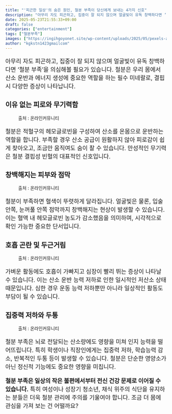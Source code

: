 ```yaml
---
title: "'피곤한 일상'의 숨은 원인, 철분 부족이 당신에게 보내는 4가지 신호"
description: "아무리 자도 피곤하고, 집중이 잘 되지 않으며 얼굴빛이 유독 창백하다면 ‘철분 부족’을 의심해볼 필요가 있습니다. 철분은 우리 몸에서 산소 운반과 에너지 생성에 중요한 역할을 하는 필수 미네랄로, 결핍 시 다양한 증상이 나타납니다."
date: 2025-05-23T21:55:33+09:00
draft: false
categories: ["entertainment"]
tags: ["철분부족"]
images: ["https://ingihgoyonet.site/wp-content/uploads/2025/05/pexels-anntarazevich-6173661-683x1024.jpg", "https://ingihgoyonet.site/wp-content/uploads/2025/05/pexels-desertedinurban-4555632-683x1024.jpg", "https://ingihgoyonet.site/wp-content/uploads/2025/05/pexels-cottonbro-6202740-683x1024.jpg", "https://ingihgoyonet.site/wp-content/uploads/2025/05/pexels-alexander-dummer-37646-133021-683x1024.jpg"]
author: "kgkstn1423gmailcom"
---
```


<p style="font-size:18px">아무리 자도 피곤하고, 집중이 잘 되지 않으며 얼굴빛이 유독 창백하다면 ‘철분 부족’을 의심해볼 필요가 있습니다. 철분은 우리 몸에서 산소 운반과 에너지 생성에 중요한 역할을 하는 필수 미네랄로, 결핍 시 다양한 증상이 나타납니다.</p> <h2 >이유 없는 피로와 무기력함</h2> <figure ><img src="https://ingihgoyonet.site/wp-content/uploads/2025/05/pexels-anntarazevich-6173661-683x1024.jpg" alt="" style="aspect-ratio:16/9;object-fit:cover"/><figcaption >출처 : 온라인커뮤니티</figcaption></figure> <p style="font-size:18px">철분은 적혈구의 헤모글로빈을 구성하여 산소를 온몸으로 운반하는 역할을 합니다. 부족할 경우 산소 공급이 원활하지 않아 피로감이 쉽게 찾아오고, 조금만 움직여도 숨이 찰 수 있습니다. 만성적인 무기력은 철분 결핍성 빈혈의 대표적인 신호입니다.</p> <h2 >창백해지는 피부와 점막</h2> <figure ><img src="https://ingihgoyonet.site/wp-content/uploads/2025/05/pexels-desertedinurban-4555632-683x1024.jpg" alt="" style="aspect-ratio:16/9;object-fit:cover"/><figcaption >출처 : 온라인커뮤니티</figcaption></figure> <p style="font-size:18px">철분이 부족하면 혈색이 뚜렷하게 달라집니다. 얼굴빛은 물론, 입술 안쪽, 눈꺼풀 안쪽 점막까지 창백해지는 현상이 발생할 수 있습니다. 이는 혈액 내 헤모글로빈 농도가 감소했음을 의미하며, 시각적으로 확인 가능한 중요한 단서입니다.</p> <h2 >호흡 곤란 및 두근거림</h2> <figure ><img src="https://ingihgoyonet.site/wp-content/uploads/2025/05/pexels-cottonbro-6202740-683x1024.jpg" alt="" style="aspect-ratio:16/9;object-fit:cover"/><figcaption >출처 : 온라인커뮤니티</figcaption></figure> <p style="font-size:18px">가벼운 활동에도 호흡이 가빠지고 심장이 빨리 뛰는 증상이 나타날 수 있습니다. 이는 산소 운반 능력 저하로 인한 일시적인 저산소 상태 때문입니다. 심한 경우 운동 능력 저하뿐만 아니라 일상적인 활동도 부담이 될 수 있습니다.</p> <h2 >집중력 저하와 두통</h2> <figure ><img src="https://ingihgoyonet.site/wp-content/uploads/2025/05/pexels-alexander-dummer-37646-133021-683x1024.jpg" alt="" style="aspect-ratio:16/9;object-fit:cover"/><figcaption >출처 : 온라인커뮤니티</figcaption></figure> <p style="font-size:18px">철분 부족은 뇌로 전달되는 산소량에도 영향을 미쳐 인지 능력을 떨어뜨립니다. 특히 학생이나 직장인에게는 집중력 저하, 학습능력 감소, 반복적인 두통 등이 발생할 수 있습니다. 철분은 단순한 영양소가 아닌 정신적 기능에도 중요한 영향을 미칩니다.</p> <p style="font-size:18px"><strong>철분 부족은 일상의 작은 불편에서부터 전신 건강 문제로 이어질 수 있습니다.</strong> 특히 여성이나 성장기 청소년, 채식 위주의 식단을 유지하는 분들은 더욱 철분 관리에 주의를 기울여야 합니다. 조금 더 몸에 관심을 가져 보는 건 어떨까요?</p>